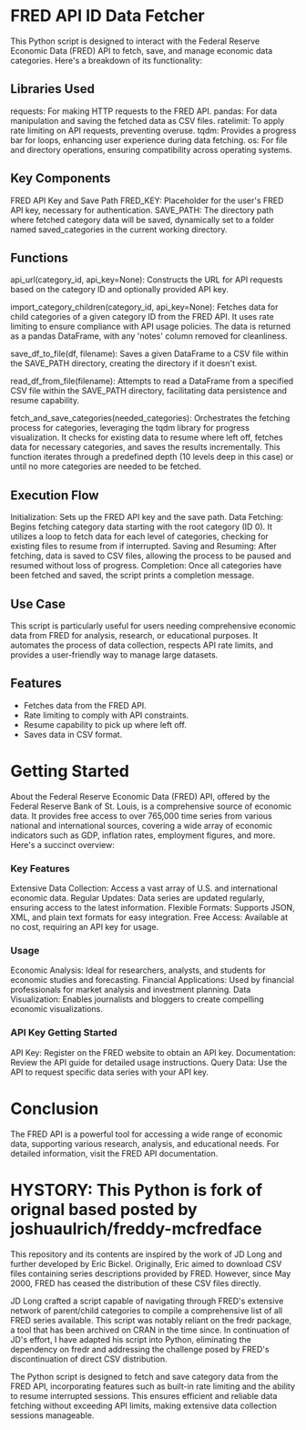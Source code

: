 # FRED API ID Data Fetcher
This Python script is designed to interact with the Federal Reserve Economic Data (FRED) API to fetch, save, and manage economic data categories. Here's a breakdown of its functionality:

## Libraries Used
requests: For making HTTP requests to the FRED API.
pandas: For data manipulation and saving the fetched data as CSV files.
ratelimit: To apply rate limiting on API requests, preventing overuse.
tqdm: Provides a progress bar for loops, enhancing user experience during data fetching.
os: For file and directory operations, ensuring compatibility across operating systems.

## Key Components
FRED API Key and Save Path
FRED_KEY: Placeholder for the user's FRED API key, necessary for authentication.
SAVE_PATH: The directory path where fetched category data will be saved, dynamically set to a folder named saved_categories in the current working directory.

## Functions
api_url(category_id, api_key=None): Constructs the URL for API requests based on the category ID and optionally provided API key.

import_category_children(category_id, api_key=None): Fetches data for child categories of a given category ID from the FRED API. It uses rate limiting to ensure compliance with API usage policies. The data is returned as a pandas DataFrame, with any 'notes' column removed for cleanliness.

save_df_to_file(df, filename): Saves a given DataFrame to a CSV file within the SAVE_PATH directory, creating the directory if it doesn't exist.

read_df_from_file(filename): Attempts to read a DataFrame from a specified CSV file within the SAVE_PATH directory, facilitating data persistence and resume capability.

fetch_and_save_categories(needed_categories): Orchestrates the fetching process for categories, leveraging the tqdm library for progress visualization. It checks for existing data to resume where left off, fetches data for necessary categories, and saves the results incrementally. This function iterates through a predefined depth (10 levels deep in this case) or until no more categories are needed to be fetched.

## Execution Flow
Initialization: Sets up the FRED API key and the save path.
Data Fetching: Begins fetching category data starting with the root category (ID 0). It utilizes a loop to fetch data for each level of categories, checking for existing files to resume from if interrupted.
Saving and Resuming: After fetching, data is saved to CSV files, allowing the process to be paused and resumed without loss of progress.
Completion: Once all categories have been fetched and saved, the script prints a completion message.

## Use Case
This script is particularly useful for users needing comprehensive economic data from FRED for analysis, research, or educational purposes. It automates the process of data collection, respects API rate limits, and provides a user-friendly way to manage large datasets.

## Features
- Fetches data from the FRED API.
- Rate limiting to comply with API constraints.
- Resume capability to pick up where left off.
- Saves data in CSV format.

# Getting Started

About the Federal Reserve Economic Data (FRED) API, offered by the Federal Reserve Bank of St. Louis, is a comprehensive source of economic data. It provides free access to over 765,000 time series from various national and international sources, covering a wide array of economic indicators such as GDP, inflation rates, employment figures, and more. Here's a succinct overview:

### Key Features
Extensive Data Collection: Access a vast array of U.S. and international economic data.
Regular Updates: Data series are updated regularly, ensuring access to the latest information.
Flexible Formats: Supports JSON, XML, and plain text formats for easy integration.
Free Access: Available at no cost, requiring an API key for usage.
### Usage
Economic Analysis: Ideal for researchers, analysts, and students for economic studies and forecasting.
Financial Applications: Used by financial professionals for market analysis and investment planning.
Data Visualization: Enables journalists and bloggers to create compelling economic visualizations.
### API Key Getting Started
API Key: Register on the FRED website to obtain an API key.
Documentation: Review the API guide for detailed usage instructions.
Query Data: Use the API to request specific data series with your API key.

# Conclusion
The FRED API is a powerful tool for accessing a wide range of economic data, supporting various research, analysis, and educational needs.
For detailed information, visit the FRED API documentation.

# HYSTORY: This Python is fork of orignal based posted by joshuaulrich/freddy-mcfredface 
This repository and its contents are inspired by the work of JD Long and further developed by Eric Bickel. Originally, Eric aimed to download CSV files containing series descriptions provided by FRED. However, since May 2000, FRED has ceased the distribution of these CSV files directly.

JD Long crafted a script capable of navigating through FRED's extensive network of parent/child categories to compile a comprehensive list of all FRED series available. This script was notably reliant on the fredr package, a tool that has been archived on CRAN in the time since. In continuation of JD's effort, I have adapted his script into Python, eliminating the dependency on fredr and addressing the challenge posed by FRED's discontinuation of direct CSV distribution.

The Python script is designed to fetch and save category data from the FRED API, incorporating features such as built-in rate limiting and the ability to resume interrupted sessions. This ensures efficient and reliable data fetching without exceeding API limits, making extensive data collection sessions manageable.


